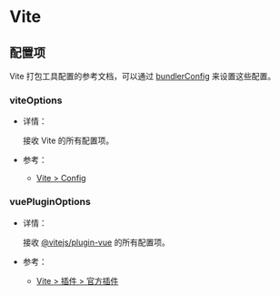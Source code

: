 # Vite

<NpmBadge package="@vuepress/bundler-vite" />

## 配置项

Vite 打包工具配置的参考文档，可以通过 [bundlerConfig](../config.md#bundlerconfig) 来设置这些配置。

### viteOptions

- 详情：

  接收 Vite 的所有配置项。

- 参考：
  - [Vite > Config](https://cn.vitejs.dev/config/)

### vuePluginOptions

- 详情：

  接收 [@vitejs/plugin-vue](https://www.npmjs.com/package/@vitejs/plugin-vue) 的所有配置项。

- 参考：
  - [Vite > 插件 > 官方插件](https://cn.vitejs.dev/plugins/#vitejsplugin-vue)
